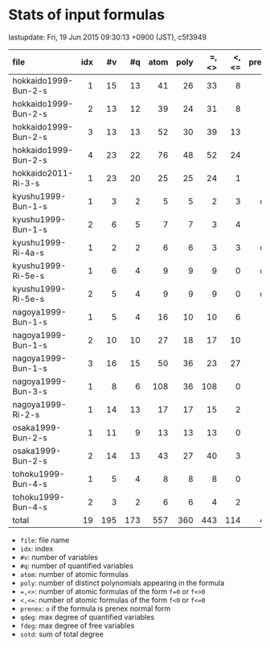 
# Stats of input formulas

lastupdate: Fri, 19 Jun 2015 09:30:13 +0900 (JST), c5f3949

|                  file|idx|#v|#q|atom|poly|=,<>|<,<=|prenex|qdeg|fdeg|sotd|
|:----|--:|--:|--:|--:|--:|--:|--:|:-:|--:|--:|--:|
|hokkaido1999-Bun-2-s  | 1|15|13| 41|26|33| 8| | 1| 3|50|
|hokkaido1999-Bun-2-s  | 2|13|12| 39|24|31| 8| | 3| 2|47|
|hokkaido1999-Bun-2-s  | 3|13|13| 52|30|39|13| | 3| 1|60|
|hokkaido1999-Bun-2-s  | 4|23|22| 76|48|52|24| | 6| 4|139|
|hokkaido2011-Ri-3-s   | 1|23|20| 25|25|24| 1| | 2| 2|149|
|kyushu1999-Bun-1-s    | 1| 3| 2|  5| 5| 2| 3|o| 2| 2|18|
|kyushu1999-Bun-1-s    | 2| 6| 5|  7| 7| 3| 4| | 2| 1|34|
|kyushu1999-Ri-4a-s    | 1| 2| 2|  6| 6| 3| 3|o| 2| 0|15|
|kyushu1999-Ri-5e-s    | 1| 6| 4|  9| 9| 9| 0|o| 2| 1|35|
|kyushu1999-Ri-5e-s    | 2| 5| 4|  9| 9| 9| 0|o| 2| 1|30|
|nagoya1999-Bun-1-s    | 1| 5| 4| 16|10|10| 6| | 1| 1|16|
|nagoya1999-Bun-1-s    | 2|10|10| 27|18|17|10| | 3| 1|36|
|nagoya1999-Bun-1-s    | 3|16|15| 50|36|23|27| | 2| 6|87|
|nagoya1999-Bun-3-s    | 1| 8| 6|108|36|108| 0| | 2| 2|171|
|nagoya1999-Ri-2-s     | 1|14|13| 17|17|15| 2| | 6| 1|217|
|osaka1999-Bun-2-s     | 1|11| 9| 13|13|13| 0| | 2| 1|49|
|osaka1999-Bun-2-s     | 2|14|13| 43|27|40| 3| | 4| 4|97|
|tohoku1999-Bun-4-s    | 1| 5| 4|  8| 8| 8| 0| | 4| 1|45|
|tohoku1999-Bun-4-s    | 2| 3| 2|  6| 6| 4| 2| | 2| 2|13|
|total                 |19|195|173|557|360|443|114|4|51|36|1308|

- `file`: file name
- `idx`: index
- `#v`: number of variables
- `#q`: number of quantified variables
- `atom`: number of atomic formulas
- `poly`: number of distinct polynomials appearing in the formula
- `=,<>`: number of atomic formulas of the form `f=0` or `f<>0`
- `<,<=`: number of atomic formulas of the form `f<0` or `f<=0`
- `prenex`: `o` if the formula is prenex normal form
- `qdeg`: max degree of quantified variables
- `fdeg`: max degree of free variables
- `sotd`: sum of total degree

